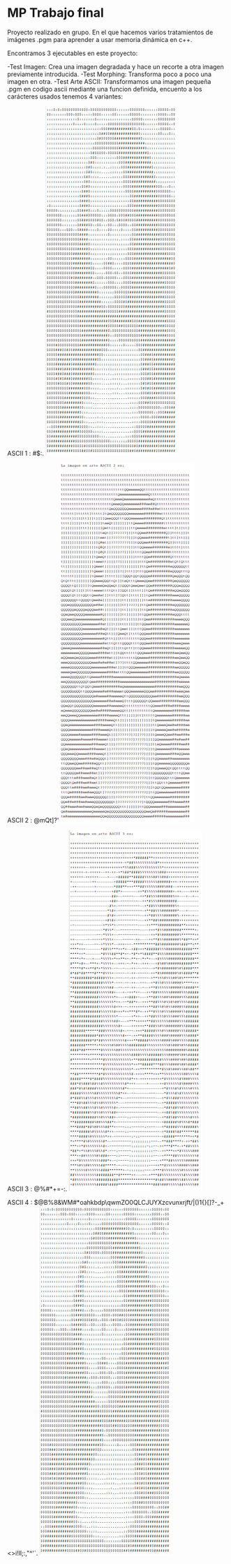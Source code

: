 # MP Trabajo final
Proyecto realizado en grupo. En el que hacemos varios tratamientos de imágenes .pgm para aprender a usar memoria dinámica en c++.

Encontramos 3 ejecutables en este proyecto:

-Test Imagen:
  Crea una imagen degradada y hace un recorte a otra imagen previamente introducida.
-Test Morphing: 
  Transforma poco a poco una imagen en otra.
-Test Arte ASCII:
  Transformamos una imagen pequeña .pgm en codigo ascii mediante una funcion definida, encuento a los carácteres usados tenemos 4 variantes:

ASCII 1 : #$:.
![no carga la imagen](data/ascii1.PNG)

ASCII 2 : @mQt]?'
![no carga la imagen](data/ascii2.PNG)

ASCII 3 : @%#*+=-:. 
![no carga la imagen](data/ascii3.PNG)

ASCII 4 : $@B%8&WM#*oahkbdp\qwmZO0QLCJUYXzcvunxrjft/|()1{}[]?-_+<>i!lI;:,"^'`.
![no carga la imagen](data/ascii1.PNG)
